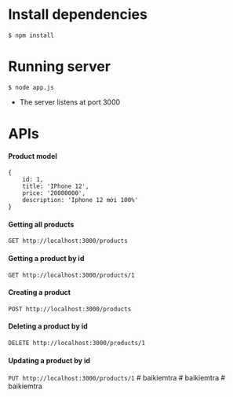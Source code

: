 # Install dependencies
```$ npm install```
# Running server
```$ node app.js```
- The server listens at port 3000
# APIs
#### Product model
    {
        id: 1,
        title: 'IPhone 12',
        price: '20000000',
        description: 'Iphone 12 mới 100%'
    }

#### Getting all products
```GET http://localhost:3000/products```
#### Getting a product by id
```GET http://localhost:3000/products/1```
#### Creating a product
```POST http://localhost:3000/products```
#### Deleting a product by id
```DELETE http://localhost:3000/products/1```
#### Updating a product by id
```PUT http://localhost:3000/products/1```
#   b a i k i e m t r a  
 #   b a i k i e m t r a  
 #   b a i k i e m t r a  
 